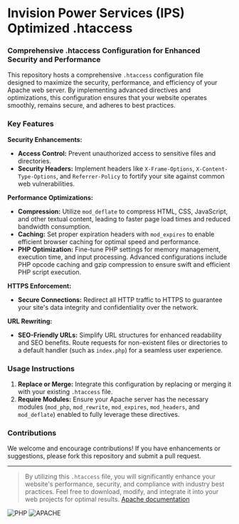 # Invision Power Services (IPS) Optimized .htaccess
### Comprehensive .htaccess Configuration for Enhanced Security and Performance

This repository hosts a comprehensive `.htaccess` configuration file designed to maximize the security, performance, and efficiency of your Apache web server. By implementing advanced directives and optimizations, this configuration ensures that your website operates smoothly, remains secure, and adheres to best practices.

### Key Features

**Security Enhancements:**
- **Access Control:** Prevent unauthorized access to sensitive files and directories.
- **Security Headers:** Implement headers like `X-Frame-Options`, `X-Content-Type-Options`, and `Referrer-Policy` to fortify your site against common web vulnerabilities.

**Performance Optimizations:**
- **Compression:** Utilize `mod_deflate` to compress HTML, CSS, JavaScript, and other textual content, leading to faster page load times and reduced bandwidth consumption.
- **Caching:** Set proper expiration headers with `mod_expires` to enable efficient browser caching for optimal speed and performance.
- **PHP Optimization:** Fine-tune PHP settings for memory management, execution time, and input processing. Advanced configurations include PHP opcode caching and gzip compression to ensure swift and efficient PHP script execution.

**HTTPS Enforcement:**
- **Secure Connections:** Redirect all HTTP traffic to HTTPS to guarantee your site's data integrity and confidentiality over the network.

**URL Rewriting:**
- **SEO-Friendly URLs:** Simplify URL structures for enhanced readability and SEO benefits. Route requests for non-existent files or directories to a default handler (such as `index.php`) for a seamless user experience.

### Usage Instructions

1. **Replace or Merge:** Integrate this configuration by replacing or merging it with your existing `.htaccess` file.
2. **Require Modules:** Ensure your Apache server has the necessary modules (`mod_php`, `mod_rewrite`, `mod_expires`, `mod_headers`, and `mod_deflate`) enabled to fully leverage these directives.

### Contributions

We welcome and encourage contributions! If you have enhancements or suggestions, please fork this repository and submit a pull request.

---

> By utilizing this `.htaccess` file, you will significantly enhance your website's performance, security, and compliance with industry best practices. Feel free to download, modify, and integrate it into your web projects for optimal results. [Apache documentation](https://httpd.apache.org/docs/)

![PHP](https://img.shields.io/badge/php-8.2-blue)
![APACHE](https://img.shields.io/badge/apache-2.4-orange)
